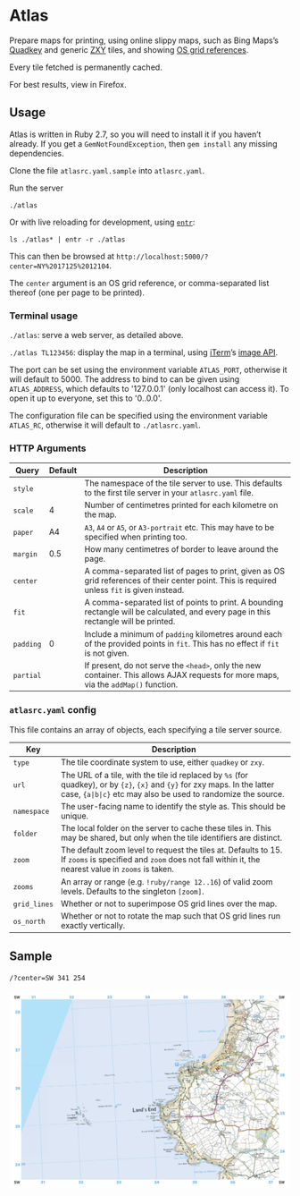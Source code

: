 # Atlas

Prepare maps for printing, using online slippy maps, such as Bing Maps’s [Quadkey](https://docs.microsoft.com/en-us/bingmaps/articles/bing-maps-tile-system) and generic [ZXY](https://wiki.openstreetmap.org/wiki/Slippy_map_tilenames) tiles, and showing [OS grid references](https://en.wikipedia.org/wiki/Ordnance_Survey_National_Grid).

Every tile fetched is permanently cached.

For best results, view in Firefox.

## Usage

Atlas is written in Ruby 2.7, so you will need to install it if you haven’t already. If you get a `GemNotFoundException`, then `gem install` any missing dependencies.

Clone the file `atlasrc.yaml.sample` into `atlasrc.yaml`.

Run the server
```
./atlas
```

Or with live reloading for development, using [`entr`](http://eradman.com/entrproject/):

```
ls ./atlas* | entr -r ./atlas
```

This can then be browsed at `http://localhost:5000/?center=NY%2017125%2012104`.

The `center` argument is an OS grid reference, or comma-separated list thereof (one per page to be printed).

### Terminal usage

`./atlas`: serve a web server, as detailed above.

`./atlas TL123456`: display the map in a terminal, using [iTerm](https://www.iterm2.com)’s [image API](https://www.iterm2.com/documentation-images.html).

The port can be set using the environment variable `ATLAS_PORT`, otherwise it will default to 5000. The address to bind to can be given using `ATLAS_ADDRESS`, which defaults to '127.0.0.1' (only localhost can access it). To open it up to everyone, set this to '0..0.0'.

The configuration file can be specified using the environment variable `ATLAS_RC`, otherwise it will default to `./atlasrc.yaml`.

### HTTP Arguments

| **Query** | **Default** | **Description** |
|-|-|-|
| `style` | | The namespace of the tile server to use. This defaults to the first tile server in your `atlasrc.yaml` file. |
| `scale` | 4 | Number of centimetres printed for each kilometre on the map. |
| `paper` | A4 | `A3`, `A4` or `A5`, or `A3-portrait` etc. This may have to be specified when printing too. |
| `margin` | 0.5 | How many centimetres of border to leave around the page. |
| `center` |  | A comma-separated list of pages to print, given as OS grid references of their center point. This is required unless `fit` is given instead. |
| `fit` |  | A comma-separated list of points to print. A bounding rectangle will be calculated, and every page in this rectangle will be printed. |
| `padding` | 0 | Include a minimum of `padding` kilometres around each of the provided points in `fit`. This has no effect if `fit` is not given. |
| `partial` |  | If present, do not serve the `<head>`, only the new container. This allows AJAX requests for more maps, via the `addMap()` function. |

### `atlasrc.yaml` config

This file contains an array of objects, each specifying a tile server source.

| Key | Description |
|-|-|
| `type` | The tile coordinate system to use, either `quadkey` or `zxy`. |
| `url` | The URL of a tile, with the tile id replaced by `%s` (for quadkey), or by `{z}`, `{x}` and `{y}` for zxy maps. In the latter case, `{a\|b\|c}` etc may also be used to randomize the source. |
| `namespace` | The user-facing name to identify the style as. This should be unique. |
| `folder` | The local folder on the server to cache these tiles in. This may be shared, but only when the tile identifiers are distinct. |
| `zoom` | The default zoom level to request the tiles at. Defaults to 15. If `zooms` is specified and `zoom` does not fall within it, the nearest value in `zooms` is taken. |
| `zooms` | An array or range (e.g. `!ruby/range 12..16`) of valid zoom levels. Defaults to the singleton `[zoom]`. |
| `grid_lines` | Whether or not to superimpose OS grid lines over the map. |
| `os_north` | Whether or not to rotate the map such that OS grid lines run exactly vertically. |

## Sample

`/?center=SW 341 254`

![Example print of Lands End, at 4cm:1km on A4](sample.jpg)
